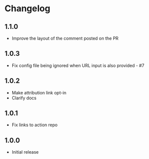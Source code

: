 # Changelog

## 1.1.0

- Improve the layout of the comment posted on the PR

## 1.0.3

- Fix config file being ignored when URL input is also provided - #7

## 1.0.2

- Make attribution link opt-in
- Clarify docs

## 1.0.1

- Fix links to action repo

## 1.0.0

- Initial release
